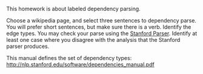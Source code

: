 This homework is about labeled dependency parsing.

Choose a wikipedia page, and select three sentences to dependency
parse. You will prefer short sentences, but make sure there is a
verb. Identify the edge types. You may check your parse using the
[Stanford Parser](http://nlp.stanford.edu:8080/parser/index.jsp). Identify
at least one case where you disagree with the analysis that the
Stanford parser produces.

This manual defines the set of dependency types:
http://nlp.stanford.edu/software/dependencies_manual.pdf

